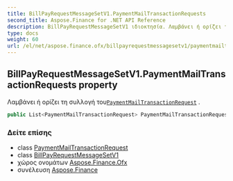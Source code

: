 ```yaml
---
title: BillPayRequestMessageSetV1.PaymentMailTransactionRequests
second_title: Aspose.Finance for .NET API Reference
description: BillPayRequestMessageSetV1 ιδιοκτησία. Λαμβάνει ή ορίζει τη συλλογή τουPaymentMailTransactionRequest .
type: docs
weight: 60
url: /el/net/aspose.finance.ofx/billpayrequestmessagesetv1/paymentmailtransactionrequests/
---
```

## BillPayRequestMessageSetV1.PaymentMailTransactionRequests property

Λαμβάνει ή ορίζει τη συλλογή του[`PaymentMailTransactionRequest`](../../../aspose.finance.ofx.billpay/paymentmailtransactionrequest/) .

```csharp
public List<PaymentMailTransactionRequest> PaymentMailTransactionRequests { get; set; }
```

### Δείτε επίσης

* class [PaymentMailTransactionRequest](../../../aspose.finance.ofx.billpay/paymentmailtransactionrequest/)
* class [BillPayRequestMessageSetV1](../)
* χώρος ονομάτων [Aspose.Finance.Ofx](../../billpayrequestmessagesetv1/)
* συνέλευση [Aspose.Finance](../../../)


